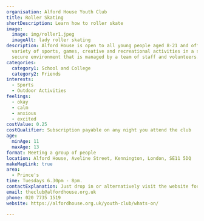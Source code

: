 ```yaml
---
organisation: Alford House Youth Club
title: Roller Skating
shortDescription: Learn how to roller skate
image:
  image: img/roller1.jpeg
  imageAlt: lady roller skating
description: Alford House is open to all young people aged 8-21 and offers a
  variety of sports, games, creative and recreational activities in a safe and
  secure environment that is managed by a team of staff and volunteers.
categories:
  category1: School and College
  category2: Friends
interests:
  - Sports
  - Outdoor Activities
feelings:
  - okay
  - calm
  - anxious
  - excited
costValue: 0.25
costQualifier: Subscription payable on any night you attend the club
age:
  minAge: 11
  maxAge: 13
format: Meeting a group of people
location: Alford House, Aveline Street, Kennington, London, SE11 5DQ
makeMapLink: true
area:
  - Prince's
time: Tuesdays 6.30pm - 8pm.
contactExplanation: Just drop in or alternatively visit the website for more info.
email: theclub@alfordhouse.org.uk
phone: 020 7735 1519
website: https://alfordhouse.org.uk/youth-club/whats-on/
 
---
```

